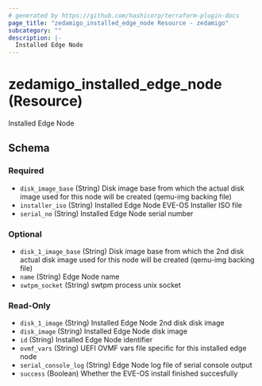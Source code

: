 ```yaml
---
# generated by https://github.com/hashicorp/terraform-plugin-docs
page_title: "zedamigo_installed_edge_node Resource - zedamigo"
subcategory: ""
description: |-
  Installed Edge Node
---
```


# zedamigo_installed_edge_node (Resource)

Installed Edge Node



<!-- schema generated by tfplugindocs -->
## Schema

### Required

- `disk_image_base` (String) Disk image base from which the actual disk image used for this node will be created (qemu-img backing file)
- `installer_iso` (String) Installed Edge Node EVE-OS Installer ISO file
- `serial_no` (String) Installed Edge Node serial number

### Optional

- `disk_1_image_base` (String) Disk image base from which the 2nd disk actual disk image used for this node will be created (qemu-img backing file)
- `name` (String) Edge Node name
- `swtpm_socket` (String) swtpm process unix socket

### Read-Only

- `disk_1_image` (String) Installed Edge Node 2nd disk disk image
- `disk_image` (String) Installed Edge Node disk image
- `id` (String) Installed Edge Node identifier
- `ovmf_vars` (String) UEFI OVMF vars file specific for this installed edge node
- `serial_console_log` (String) Edge Node log file of serial console output
- `success` (Boolean) Whether the EVE-OS install finished succesfully

